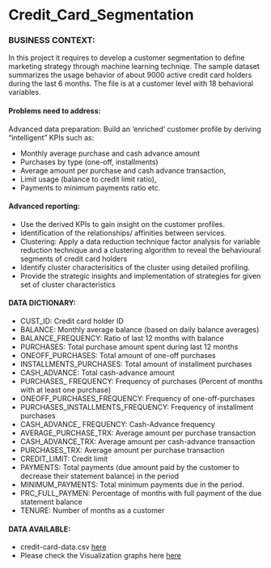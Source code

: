 # Credit_Card_Segmentation

### BUSINESS CONTEXT:
In this project it requires to develop a customer segmentation to define marketing strategy through machine learning techniqe. The sample dataset summarizes the usage behavior of about 9000 active credit card holders during the last 6 months. The file is at a customer level with 18 behavioral variables.

#### Problems need to address:

Advanced data preparation: Build an ‘enriched’ customer profile by deriving “intelligent” KPIs such as:
- Monthly average purchase and cash advance amount
- Purchases by type (one-off, installments)
- Average amount per purchase and cash advance transaction,
- Limit usage (balance to credit limit ratio),
- Payments to minimum payments ratio etc.

#### Advanced reporting: 
- Use the derived KPIs to gain insight on the customer profiles.
- Identification of the relationships/ affinities between services.
- Clustering: Apply a data reduction technique factor analysis for variable reduction technique and a clustering algorithm to reveal the behavioural segments of credit card holders
- Identify cluster characterisitics of the cluster using detailed profiling.
- Provide the strategic insights and implementation of strategies for given set of cluster characteristics

#### DATA DICTIONARY:

- CUST_ID: Credit card holder ID
- BALANCE: Monthly average balance (based on daily balance averages) 
- BALANCE_FREQUENCY: Ratio of last 12 months with balance 
- PURCHASES: Total purchase amount spent during last 12 months 
- ONEOFF_PURCHASES: Total amount of one-off purchases 
- INSTALLMENTS_PURCHASES: Total amount of installment purchases 
- CASH_ADVANCE: Total cash-advance amount
- PURCHASES_ FREQUENCY: Frequency of purchases (Percent of months with at least one purchase)
- ONEOFF_PURCHASES_FREQUENCY: Frequency of one-off-purchases 
- PURCHASES_INSTALLMENTS_FREQUENCY: Frequency of installment purchases 
- CASH_ADVANCE_ FREQUENCY: Cash-Advance frequency 
- AVERAGE_PURCHASE_TRX: Average amount per purchase transaction 
- CASH_ADVANCE_TRX: Average amount per cash-advance transaction 
- PURCHASES_TRX: Average amount per purchase transaction
- CREDIT_LIMIT: Credit limit
- PAYMENTS: Total payments (due amount paid by the customer to decrease their statement balance) in the period
- MINIMUM_PAYMENTS: Total minimum payments due in the period. 
- PRC_FULL_PAYMEN: Percentage of months with full payment of the due statement balance 
- TENURE: Number of months as a customer

#### DATA AVAILABLE:
- credit-card-data.csv <a href="https://github.com/sarvesh757/Credit_Card_Segmentation/blob/main/credit-card-data.csv">here</a>
- Please check the Visualization graphs here <a href="https://github.com/sarvesh757/Credit_Card_Segmentation/tree/main/Visualization">here</a>
